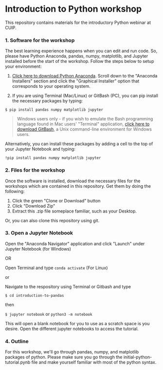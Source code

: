 # Introduction to Python workshop

This repository contains materials for the introductory Python webinar at CUIP.

### 1. Software for the workshop

The best learning experience happens when you can edit and run code. So, please have Python Anaconda, pandas, numpy, matplotlib, and Jupyter installed before the start of the workshop. Follow the steps below to setup your environment: 

1. [Click here to download Python Anaconda](https://www.anaconda.com/products/individual). Scroll down to the "Anaconda Installers" section and click the "Graphical Installer" option that corresponds to your operating system. 

2. If you are using Terminal (Mac/Linux) or GitBash (PC), you can pip install the necessary packages by typing: 

`$ pip install pandas numpy matplotlib jupyter`

> Windows users only - if you wish to emulate the Bash programming language found in Mac users' "Terminal" application, [click here to download GitBash](https://git-scm.com/downloads), a Unix command-line environment for Windows users. 

Alternatively, you can install these packages by adding a cell to the top of your Jupyter Notebook and typing: 

`!pip install pandas numpy matplotlib jupyter`

### 2. Files for the workshop

Once the software is installed, download the necessary files for the workshops which are contained in this repository. Get them by doing the following:

1. Click the green "Clone or Download" button
2. Click "Download Zip"
3. Extract this .zip file someplace familiar, such as your Desktop. 

Or, you can also clone this repository using git.

### 3. Open a Jupyter Notebook

Open the "Anaconda Navigator" application and click "Launch" under Jupyter Notebook (for Windows)

OR

Open Terminal and type `conda activate` (For Linux)

or

Navigate to the respository using Terminal or Gitbash and type

`$ cd introduction-to-pandas`

then

`$ jupyter notebook` or `python3 -m notebook`

This will open a blank notebook for you to use as a scratch space is you desire. Open the different jupyter notebooks to access the tutorial.

### 4. Outline

For this workshop, we'll go through pandas, numpy, and matplotlib packages of python. Please make sure you go through the initial-python-tutorial.pynb file and make yourself familiar with most of the python syntax. 

